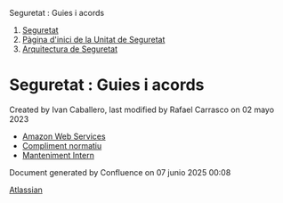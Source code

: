 Seguretat : Guies i acords  

1.  [Seguretat](index.md)
2.  [Pàgina d'inici de la Unitat de Seguretat](15368362.md)
3.  [Arquitectura de Seguretat](Arquitectura-de-Seguretat_24216213.md)

Seguretat : Guies i acords
==========================

Created by Ivan Caballero, last modified by Rafael Carrasco on 02 mayo 2023

*   [Amazon Web Services](Amazon-Web-Services_81855862.md)
*   [Compliment normatiu](Compliment-normatiu_81855868.md)
*   [Manteniment Intern](Manteniment-Intern_81855878.md)

Document generated by Confluence on 07 junio 2025 00:08

[Atlassian](http://www.atlassian.com/)